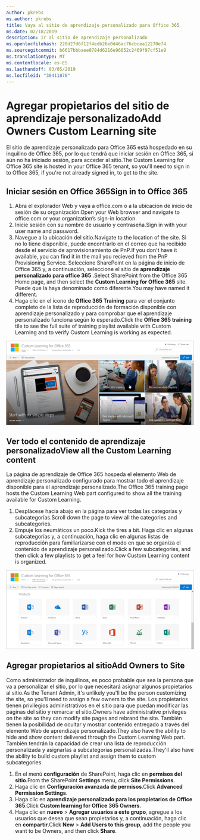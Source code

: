 ```yaml
---
author: pkrebs
ms.author: pkrebs
title: Vaya al sitio de aprendizaje personalizado para Office 365
ms.date: 02/18/2019
description: Ir al sitio de aprendizaje personalizado
ms.openlocfilehash: 220d27d6f12f4edb26e0d46ac76cbcea12270e74
ms.sourcegitcommit: b6617bbbaee0784d6216e96052c2469f97cf51e9
ms.translationtype: MT
ms.contentlocale: es-ES
ms.lasthandoff: 03/05/2019
ms.locfileid: "30411870"
---
```

# <a name="add-owners-custom-learning-site"></a><span data-ttu-id="c9070-103">Agregar propietarios del sitio de aprendizaje personalizado</span><span class="sxs-lookup"><span data-stu-id="c9070-103">Add Owners Custom Learning site</span></span>

<span data-ttu-id="c9070-104">El sitio de aprendizaje personalizado para Office 365 está hospedado en su inquilino de Office 365, por lo que tendrá que iniciar sesión en Office 365, si aún no ha iniciado sesión, para acceder al sitio.</span><span class="sxs-lookup"><span data-stu-id="c9070-104">The Custom Learning for Office 365 site is hosted in your Office 365 tenant, so you'll need to sign in to Office 365, if you're not already signed in, to get to the site.</span></span> 

## <a name="sign-in-to-office-365"></a><span data-ttu-id="c9070-105">Iniciar sesión en Office 365</span><span class="sxs-lookup"><span data-stu-id="c9070-105">Sign in to Office 365</span></span> 

1.  <span data-ttu-id="c9070-106">Abra el explorador Web y vaya a office.com o a la ubicación de inicio de sesión de su organización.</span><span class="sxs-lookup"><span data-stu-id="c9070-106">Open your Web browser and navigate to office.com or your organization’s sign-in location.</span></span> 
2.  <span data-ttu-id="c9070-107">Inicie sesión con su nombre de usuario y contraseña.</span><span class="sxs-lookup"><span data-stu-id="c9070-107">Sign in with your user name and password.</span></span>
3.  <span data-ttu-id="c9070-108">Navegue a la ubicación del sitio.</span><span class="sxs-lookup"><span data-stu-id="c9070-108">Navigate to the location of the site.</span></span> <span data-ttu-id="c9070-109">Si no lo tiene disponible, puede encontrarlo en el correo que ha recibido desde el servicio de aprovisionamiento de PnP.</span><span class="sxs-lookup"><span data-stu-id="c9070-109">If you don't have it available, you can find it in the mail you recieved from the PnP Provisioning Service.</span></span> <span data-ttu-id="c9070-110">Seleccione SharePoint en la página de inicio de Office 365 y, a continuación, seleccione el sitio de **aprendizaje personalizado para office 365** .</span><span class="sxs-lookup"><span data-stu-id="c9070-110">Select SharePoint from the Office 365 Home page, and then select the **Custom Learning for Office 365** site.</span></span> <span data-ttu-id="c9070-111">Puede que la haya denominado como diferente.</span><span class="sxs-lookup"><span data-stu-id="c9070-111">You may have named it different.</span></span> 
5. <span data-ttu-id="c9070-112">Haga clic en el icono de **Office 365 Training** para ver el conjunto completo de la lista de reproducción de formación disponible con aprendizaje personalizado y para comprobar que el aprendizaje personalizado funciona según lo esperado.</span><span class="sxs-lookup"><span data-stu-id="c9070-112">Click the **Office 365 training** tile to see the full suite of training playlist available with Custom Learning and to verify Custom Learning is working as expected.</span></span> 

![CG-Goto. png](media/cg-goto.png)

## <a name="view-all-the-custom-learning-content"></a><span data-ttu-id="c9070-114">Ver todo el contenido de aprendizaje personalizado</span><span class="sxs-lookup"><span data-stu-id="c9070-114">View all the Custom Learning content</span></span>
<span data-ttu-id="c9070-115">La página de aprendizaje de Office 365 hospeda el elemento Web de aprendizaje personalizado configurado para mostrar todo el aprendizaje disponible para el aprendizaje personalizado.</span><span class="sxs-lookup"><span data-stu-id="c9070-115">The Office 365 training page hosts the Custom Learning Web part configured to show all the training available for Custom Learning.</span></span> 

1. <span data-ttu-id="c9070-116">Desplácese hacia abajo en la página para ver todas las categorías y subcategorías.</span><span class="sxs-lookup"><span data-stu-id="c9070-116">Scroll down the page to view all the categories and subcategories.</span></span>
2. <span data-ttu-id="c9070-117">Empuje los neumáticos un poco.</span><span class="sxs-lookup"><span data-stu-id="c9070-117">Kick the tires a bit.</span></span> <span data-ttu-id="c9070-118">Haga clic en algunas subcategorías y, a continuación, haga clic en algunas listas de reproducción para familiarizarse con el modo en que se organiza el contenido de aprendizaje personalizado.</span><span class="sxs-lookup"><span data-stu-id="c9070-118">Click a few subcategories, and then click a few playlists to get a feel for how Custom Learning content is organized.</span></span> 

![CG-gotoall. png](media/cg-gotoall.png)

## <a name="add-owners-to-site"></a><span data-ttu-id="c9070-120">Agregar propietarios al sitio</span><span class="sxs-lookup"><span data-stu-id="c9070-120">Add Owners to Site</span></span>
<span data-ttu-id="c9070-121">Como administrador de inquilinos, es poco probable que sea la persona que va a personalizar el sitio, por lo que necesitará asignar algunos propietarios al sitio.</span><span class="sxs-lookup"><span data-stu-id="c9070-121">As the Tenant Admin, it's unlikely you'll be the person customizing the site, so you'll need to assign a few owners to the site.</span></span> <span data-ttu-id="c9070-122">Los propietarios tienen privilegios administrativos en el sitio para que puedan modificar las páginas del sitio y remarcar el sitio.</span><span class="sxs-lookup"><span data-stu-id="c9070-122">Owners have administrative privileges on the site so they can modify site pages and rebrand the site.</span></span> <span data-ttu-id="c9070-123">También tienen la posibilidad de ocultar y mostrar contenido entregado a través del elemento Web de aprendizaje personalizado.</span><span class="sxs-lookup"><span data-stu-id="c9070-123">They also have the ability to hide and show content delivered through the Custom Learning Web part.</span></span> <span data-ttu-id="c9070-124">También tendrán la capacidad de crear una lista de reproducción personalizada y asignarlas a subcategorías personalizadas.</span><span class="sxs-lookup"><span data-stu-id="c9070-124">They'll also have the ability to build custom playlist and assign them to custom subcategories.</span></span>  

1. <span data-ttu-id="c9070-125">En el menú **configuración** de SharePoint, haga clic en **permisos del sitio**.</span><span class="sxs-lookup"><span data-stu-id="c9070-125">From the SharePoint **Settings** menu, click **Site Permissions**.</span></span>
2. <span data-ttu-id="c9070-126">Haga clic en **Configuración avanzada de permisos**.</span><span class="sxs-lookup"><span data-stu-id="c9070-126">Click **Advanced Permission Settings**.</span></span>
3. <span data-ttu-id="c9070-127">Haga clic en **aprendizaje personalizado para los propietarios de Office 365**.</span><span class="sxs-lookup"><span data-stu-id="c9070-127">Click **Custom learning for Office 365 Owners**.</span></span>
4. <span data-ttu-id="c9070-128">Haga clic en **nuevo** > **Agregar usuarios a este grupo**, agregue a los usuarios que desea que sean propietarios y, a continuación, haga clic en **compartir**.</span><span class="sxs-lookup"><span data-stu-id="c9070-128">Click **New** > **Add Users to this group**, add the people you want to be Owners, and then click **Share**.</span></span>

